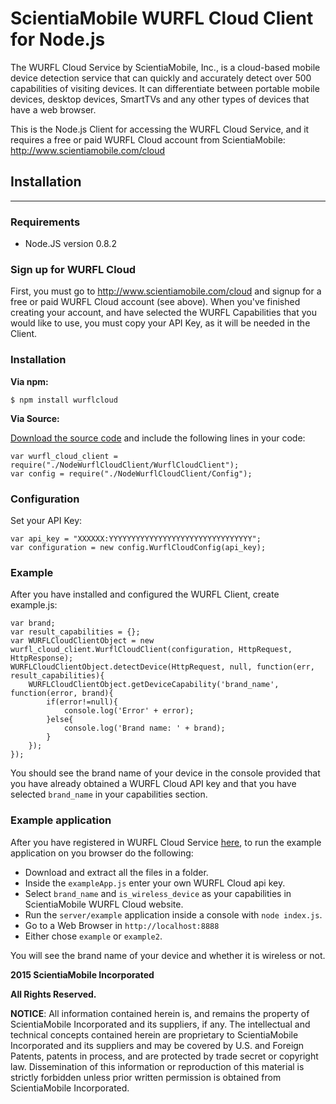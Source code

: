 # ScientiaMobile WURFL Cloud Client for Node.js

The WURFL Cloud Service by ScientiaMobile, Inc., is a cloud-based
mobile device detection service that can quickly and accurately
detect over 500 capabilities of visiting devices.  It can differentiate
between portable mobile devices, desktop devices, SmartTVs and any 
other types of devices that have a web browser.

This is the Node.js Client for accessing the WURFL Cloud Service, and
it requires a free or paid WURFL Cloud account from ScientiaMobile:
http://www.scientiamobile.com/cloud 

## Installation
--------------
### Requirements
- Node.JS version 0.8.2

### Sign up for WURFL Cloud
First, you must go to http://www.scientiamobile.com/cloud and signup
for a free or paid WURFL Cloud account (see above).  When you've finished
creating your account, and have selected the WURFL Capabilities that you
would like to use, you must copy your API Key, as it will be needed in
the Client.

### Installation

**Via npm:**

    $ npm install wurflcloud

**Via Source:**

[Download the source code](https://github.com/WURFL/wurfl-cloud-client-nodejs/zipball/master) and
include the following lines in your code:

   	var wurfl_cloud_client = require("./NodeWurflCloudClient/WurflCloudClient");
	var config = require("./NodeWurflCloudClient/Config");

### Configuration
Set your API Key:

   	var api_key = "XXXXXX:YYYYYYYYYYYYYYYYYYYYYYYYYYYYYYYY";
	var configuration = new config.WurflCloudConfig(api_key);

### Example
After you have installed and configured the WURFL Client, create example.js:

	var brand;
	var result_capabilities = {};
	var WURFLCloudClientObject = new wurfl_cloud_client.WurflCloudClient(configuration, HttpRequest, HttpResponse);
	WURFLCloudClientObject.detectDevice(HttpRequest, null, function(err, result_capabilities){
		WURFLCloudClientObject.getDeviceCapability('brand_name', function(error, brand){
			if(error!=null){
				console.log('Error' + error);
			}else{
				console.log('Brand name: ' + brand);
			}
		});
	});				

You should see the brand name of your device in the console provided
that you have already obtained a WURFL Cloud API key and that you have
selected `brand_name` in your capabilities section.


### Example application
After you have registered in WURFL Cloud Service [here](http://www.scientiamobile.com/cloud),
to run the example application on you browser do the following:

* Download and extract all the files in a folder.
* Inside the `exampleApp.js` enter your own WURFL Cloud api key.
* Select `brand_name` and `is_wireless_device` as your capabilities in ScientiaMobile WURFL Cloud website.
* Run the `server/example` application inside a console with `node index.js`.
* Go to a Web Browser in `http://localhost:8888`
* Either chose `example` or `example2`.

You will see the brand name of your device and whether it is wireless or not.


**2015 ScientiaMobile Incorporated**

**All Rights Reserved.**

**NOTICE**:  All information contained herein is, and remains the property of
ScientiaMobile Incorporated and its suppliers, if any.  The intellectual
and technical concepts contained herein are proprietary to ScientiaMobile
Incorporated and its suppliers and may be covered by U.S. and Foreign
Patents, patents in process, and are protected by trade secret or copyright
law. Dissemination of this information or reproduction of this material is
strictly forbidden unless prior written permission is obtained from 
ScientiaMobile Incorporated.
